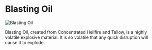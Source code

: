 # Blasting Oil

![Blasting Oil](item:betterwithmods:blasting_oil)

Blasting Oil, created from Concentrated Hellfire and Tallow, is a highly volatile explosive material. It is so volatile that any quick disruption will cause it to explode. 